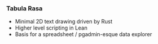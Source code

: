 ### Tabula Rasa

- Minimal 2D text drawing driven by Rust
- Higher level scripting in Lean
- Basis for a spreadsheet / pgadmin-esque data explorer
